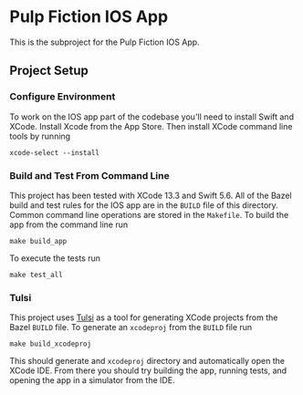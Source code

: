# Pulp Fiction IOS App
This is the subproject for the Pulp Fiction IOS App.
## Project Setup
### Configure Environment
To work on the IOS app part of the codebase you'll need to install Swift and XCode. Install Xcode from the  App Store. Then install XCode command line tools by running
```
xcode-select --install
```
### Build and Test From Command Line
This project has been tested with XCode 13.3 and Swift 5.6. All of the Bazel build and test rules for the IOS app are in the `BUILD` file of this directory. Common command line operations are stored in the `Makefile`. To build the app from the command line run
```
make build_app
```
To execute the tests run
```
make test_all
```
### Tulsi
This project uses [Tulsi](https://tulsi.bazel.build/docs/gettingstarted.html) as a tool for generating XCode projects from the Bazel `BUILD` file. To generate an `xcodeproj` from the `BUILD` file run
```
make build_xcodeproj
```
This should generate and `xcodeproj` directory and automatically open the XCode IDE. From there you should try building the app, running tests, and opening the app in a simulator from the IDE.